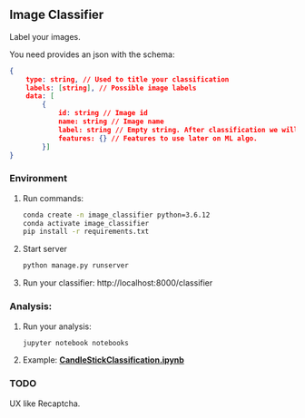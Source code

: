 ## Image Classifier

Label your images.

You need provides an json with the schema:

```json
{
    type: string, // Used to title your classification
    labels: [string], // Possible image labels
    data: [
        {
            id: string // Image id
            name: string // Image name
            label: string // Empty string. After classification we will fill this field
            features: {} // Features to use later on ML algo.
        }]
}
```

### Environment

1. Run commands:

   ```sh
   conda create -n image_classifier python=3.6.12
   conda activate image_classifier
   pip install -r requirements.txt
   ```

1. Start server

   ```sh
   python manage.py runserver
   ```

1. Run your classifier: http://localhost:8000/classifier


### Analysis:

1. Run your analysis:
   ```sh
   jupyter notebook notebooks
   ```
2. Example:
   **[CandleStickClassification.ipynb](https://github.com/tentativafc/image-classifier/blob/main/notebooks/CandleStickClassification.ipynb)**

### TODO

UX like Recaptcha.